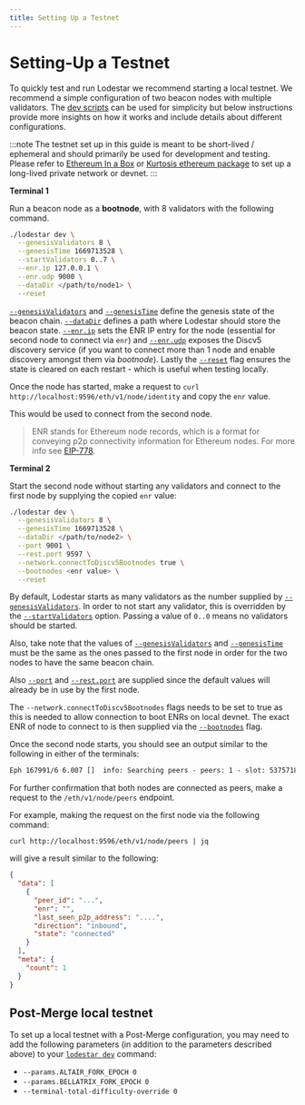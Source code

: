 ```yaml
---
title: Setting Up a Testnet
---
```


# Setting-Up a Testnet

To quickly test and run Lodestar we recommend starting a local testnet. We recommend a simple configuration of two beacon nodes with multiple validators. The [dev scripts](https://github.com/ChainSafe/lodestar/tree/unstable/scripts/dev) can be used for simplicity but below instructions provide more insights on how it works and include details about different configurations.

:::note
The testnet set up in this guide is meant to be short-lived / ephemeral and should primarily be used for development and testing. Please refer to [Ethereum In a Box](https://github.com/rocknet/ethiab) or [Kurtosis ethereum package](https://github.com/ethpandaops/ethereum-package) to set up a long-lived private network or devnet.
:::

**Terminal 1**

Run a beacon node as a **bootnode**, with 8 validators with the following command.

```bash
./lodestar dev \
  --genesisValidators 8 \
  --genesisTime 1669713528 \
  --startValidators 0..7 \
  --enr.ip 127.0.0.1 \
  --enr.udp 9000 \
  --dataDir </path/to/node1> \
  --reset
```

[`--genesisValidators`](../dev-cli.md#--genesisvalidators) and [`--genesisTime`](../dev-cli.md#--genesistime) define the genesis state of the beacon chain. [`--dataDir`](../dev-cli.md#--datadir) defines a path where
Lodestar should store the beacon state.
[`--enr.ip`](../dev-cli.md#--enrip) sets the ENR IP entry for the node (essential for second node to connect via `enr`) and [`--enr.udp`](../dev-cli.md#--enrudp) exposes the Discv5 discovery service (if you want to connect more than 1 node and enable discovery amongst them via _bootnode_).
Lastly the [`--reset`](../dev-cli.md#--reset) flag ensures the state is cleared on each restart - which is useful when testing locally.

Once the node has started, make a request to `curl http://localhost:9596/eth/v1/node/identity` and copy the `enr` value.

This would be used to connect from the second node.

> ENR stands for Ethereum node records, which is a format for conveying p2p connectivity information for Ethereum nodes.
> For more info see [EIP-778](https://eips.ethereum.org/EIPS/eip-778).

**Terminal 2**

Start the second node without starting any validators and connect to the first node by supplying the copied `enr` value:

```bash
./lodestar dev \
  --genesisValidators 8 \
  --genesisTime 1669713528 \
  --dataDir </path/to/node2> \
  --port 9001 \
  --rest.port 9597 \
  --network.connectToDiscv5Bootnodes true \
  --bootnodes <enr value> \
  --reset
```

By default, Lodestar starts as many validators as the number supplied by [`--genesisValidators`](../dev-cli.md#--genesisvalidators). In order to not start any validator, this is overridden by
the [`--startValidators`](../dev-cli.md#--startvalidators) option. Passing a value of `0..0` means no validators should be started.

Also, take note that the values of [`--genesisValidators`](../dev-cli.md#--genesisvalidators) and [`--genesisTime`](../dev-cli.md#--genesistime) must be the same as the ones passed to the first node in order for the two nodes
to have the same beacon chain.

Also [`--port`](../dev-cli.md#--port) and [`--rest.port`](../dev-cli.md#--restport) are supplied since the default values will already be in use by the first node.

The `--network.connectToDiscv5Bootnodes` flags needs to be set to true as this is needed to allow connection to boot ENRs on local devnet.
The exact ENR of node to connect to is then supplied via the [`--bootnodes`](../dev-cli.md#--bootnodes) flag.

Once the second node starts, you should see an output similar to the following in either of the terminals:

```txt
Eph 167991/6 6.007 []  info: Searching peers - peers: 1 - slot: 5375718 (skipped 5375718) - head: 0 0xcc67…3345 - finalized: 0x0000…0000:0
```

For further confirmation that both nodes are connected as peers, make a request to the `/eth/v1/node/peers` endpoint.

For example, making the request on the first node via the following command:

`curl http://localhost:9596/eth/v1/node/peers | jq`

will give a result similar to the following:

```json
{
  "data": [
    {
      "peer_id": "...",
      "enr": "",
      "last_seen_p2p_address": "....",
      "direction": "inbound",
      "state": "connected"
    }
  ],
  "meta": {
    "count": 1
  }
}
```

## Post-Merge local testnet

To set up a local testnet with a Post-Merge configuration, you may need to add the following parameters (in addition to the parameters described above) to your [`lodestar dev`](../dev-cli.md#dev-options) command:

- `--params.ALTAIR_FORK_EPOCH 0`
- `--params.BELLATRIX_FORK_EPOCH 0`
- `--terminal-total-difficulty-override 0`
